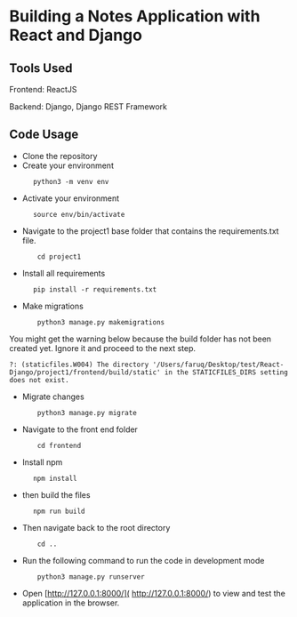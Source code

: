 # Building a Notes Application with React and Django

## Tools Used
Frontend: ReactJS 

Backend: Django, Django REST Framework

## Code Usage
- Clone the repository
- Create your environment 
 ```shell
       python3 -m venv env
 ```
 - Activate your environment 
 ```shell
       source env/bin/activate
 ```
  - Navigate to the project1 base folder that contains the requirements.txt file.
```shell
       cd project1
 ```
 - Install all requirements
 ```shell
       pip install -r requirements.txt
 ```
 - Make migrations
```shell
       python3 manage.py makemigrations
 ```
 You might get the warning below because the build folder has not been created yet. Ignore it and proceed to the next step.
``` WARNINGS:
?: (staticfiles.W004) The directory '/Users/faruq/Desktop/test/React-Django/project1/frontend/build/static' in the STATICFILES_DIRS setting does not exist.
```

 - Migrate changes
```shell
       python3 manage.py migrate
 ```
 - Navigate to the front end folder 
```shell
       cd frontend
 ```
 - Install npm
 ```shell
       npm install
 ```
 - then build the files
 ```shell
       npm run build
 ```
 - Then navigate back to the root directory
```shell
       cd ..
 ```
 - Run the following command to run the code in development mode
```shell
       python3 manage.py runserver
 ```

 - Open [http://127.0.0.1:8000/]( http://127.0.0.1:8000/) to view and test the application in the browser.
 





